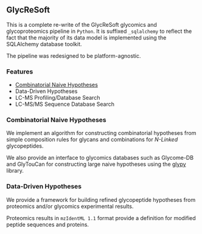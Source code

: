 ## GlycReSoft
This is a complete re-write of the GlycReSoft glycomics and glycoproteomics pipeline in `Python`. It is suffixed `_sqlalchemy` to reflect the fact that the majority of its data model is implemented using the SQLAlchemy database toolkit.

The pipeline was redesigned to be platform-agnostic.

### Features
 - [Combinatorial Naive Hypotheses](#combinatorial-naive-hypothesis)
 - Data-Driven Hypotheses
 - LC-MS Profiling/Database Search
 - LC-MS/MS Sequence Database Search

### Combinatorial Naive Hypotheses
We implement an algorithm for constructing combinatorial hypotheses from simple composition rules for glycans and combinations for *N-Linked* glycopeptides.

We also provide an interface to glycomics databases such as Glycome-DB and GlyTouCan for constructing large naive hypotheses using the [glypy](https://github.com/mobiusklein/glypy) library.

### Data-Driven Hypotheses
We provide a framework for building refined glycopeptide hypotheses from proteomics and/or glycomics experimental results.

Proteomics results in `mzIdentML 1.1` format provide a definition for modified peptide sequences and proteins.

